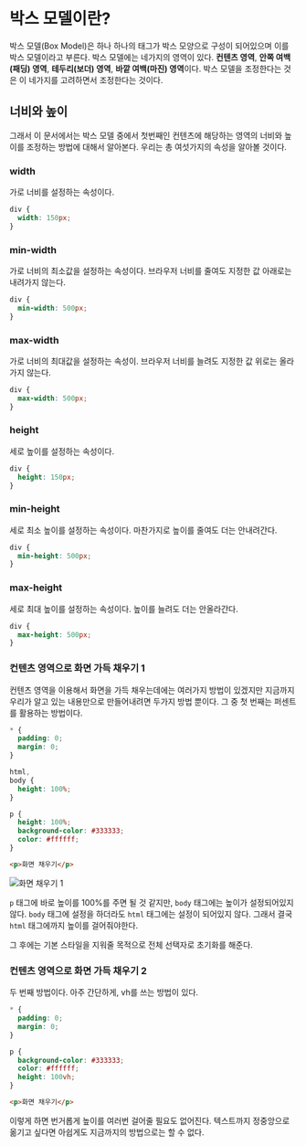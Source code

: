 # 박스 모델이란?
박스 모델(Box Model)은 하나 하나의 태그가 박스 모양으로 구성이 되어있으며 이를 박스 모델이라고 부른다. 박스 모델에는 네가지의 영역이 있다. **컨텐츠 영역**, **안쪽 여백(패딩) 영역**, **테두리(보더) 영역**, **바깥 여백(마진) 영역**이다. 박스 모델을 조정한다는 것은 이 네가지를 고려하면서 조정한다는 것이다.

## 너비와 높이
그래서 이 문서에서는 박스 모델 중에서 첫번째인 컨텐츠에 해당하는 영역의 너비와 높이를 조정하는 방법에 대해서 알아본다. 우리는 총 여섯가지의 속성을 알아볼 것이다.

### width
가로 너비를 설정하는 속성이다.

```css
div {
  width: 150px;
}
```

### min-width
가로 너비의 최소값을 설정하는 속성이다. 브라우저 너비를 줄여도 지정한 값 아래로는 내려가지 않는다.

```css
div {
  min-width: 500px;
}
```

### max-width
가로 너비의 최대값을 설정하는 속성이. 브라우저 너비를 늘려도 지정한 값 위로는 올라가지 않는다.

```css
div {
  max-width: 500px;
}
```

### height
세로 높이를 설정하는 속성이다.

```css
div {
  height: 150px;
}
```

### min-height
세로 최소 높이를 설정하는 속성이다. 마찬가지로 높이를 줄여도 더는 안내려간다.

```css
div {
  min-height: 500px;
}
```

### max-height
세로 최대 높이를 설정하는 속성이다. 높이를 늘려도 더는 안올라간다.

```css
div {
  max-height: 500px;
}
```

### 컨텐츠 영역으로 화면 가득 채우기 1
컨텐츠 영역을 이용해서 화면을 가득 채우는데에는 여러가지 방법이 있겠지만 지금까지 우리가 알고 있는 내용만으로 만들어내려면 두가지 방법 뿐이다. 그 중 첫 번째는 퍼센트를 활용하는 방법이다.

```css
* {
  padding: 0;
  margin: 0;
}

html,
body {
  height: 100%;
}

p {
  height: 100%;
  background-color: #333333;
  color: #ffffff;
}
```

```html
<p>화면 채우기</p>
```

![화면 채우기 1](https://drive.google.com/uc?export=view&id=1WuoUnnghhrt2Ih-bgr-7yAi0uFPI4h5x)

`p` 태그에 바로 높이를 100%를 주면 될 것 같지만, `body` 태그에는 높이가 설정되어있지 않다. `body` 태그에 설정을 하더라도 `html` 태그에는 설정이 되어있지 않다. 그래서 결국 `html` 태그에까지 높이를 걸어줘야한다.

그 후에는 기본 스타일을 지워줄 목적으로 전체 선택자로 초기화를 해준다.

### 컨텐츠 영역으로 화면 가득 채우기 2
두 번째 방법이다. 아주 간단하게, vh를 쓰는 방법이 있다.

```css
* {
  padding: 0;
  margin: 0;
}

p {
  background-color: #333333;
  color: #ffffff;
  height: 100vh;
}
```

```html
<p>화면 채우기</p>
```

이렇게 하면 번거롭게 높이를 여러번 걸어줄 필요도 없어진다. 텍스트까지 정중앙으로 옮기고 싶다면 아쉽게도 지금까지의 방법으로는 할 수 없다.